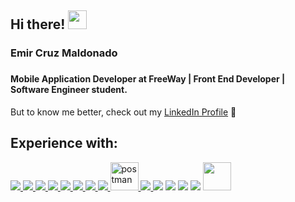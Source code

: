 ## Hi there! <img src="https://raw.githubusercontent.com/MartinHeinz/MartinHeinz/master/wave.gif" width="30px">

<h3> Emir Cruz Maldonado <h3/>

#### Mobile Application Developer at FreeWay | Front End Developer | Software Engineer student.

But to know me better, check out my <a href="https://www.linkedin.com/in/emir-cruz-dev/">LinkedIn Profile<a/> 👀

## Experience with:

<p align="left">
    <a href="https://reactjs.org/" target="_blank"> <img src="https://img.icons8.com/color/48/000000/react-native.png"/> </a>
    <a href="https://developer.mozilla.org/en-US/docs/Web/JavaScript" target="_blank"> <img src="https://img.icons8.com/color/48/000000/javascript.png"/> </a>
    <a href="https://www.typescriptlang.org/" target="_blank"> <img src="https://img.icons8.com/?size=48&id=uJM6fQYqDaZK&format=png"/> </a>
    <a href="https://www.w3.org/html/" target="_blank"> <img src="https://img.icons8.com/color/48/000000/html-5.png"/> </a>
    <a href="https://sass-lang.com/" target="_blank"> <img src="https://img.icons8.com/color/48/000000/sass.png"/> </a>
    <a href="https://flutter.dev/" target="_blank"> <img src="https://img.icons8.com/?size=48&id=7I3BjCqe9rjG&format=png"/> </a>
    <a href="https://dart.dev/" target="_blank"> <img src="https://img.icons8.com/?size=48&id=7AFcZ2zirX6Y&format=png"/> </a>
    <a href="https://nodejs.org/en" target="_blank"> <img src="https://img.icons8.com/?size=48&id=54087&format=png"/> </a>
    <a href="https://postman.com" target="_blank"> <img src="https://www.vectorlogo.zone/logos/getpostman/getpostman-icon.svg" alt="postman" width="45" height="45"/> </a>
    <a href="https://git-scm.com/" target="_blank"> <img src="https://img.icons8.com/color/48/000000/git.png"/> </a>
    <a href="https://www.figma.com/" target="_blank"> <img src="https://img.icons8.com/color/48/000000/figma--v1.png"/></a>
    <a href="https://ubuntu.com/" target="_blank"> <img src="https://img.icons8.com/color/48/000000/ubuntu--v1.png"/></a>
    <a href="https://graphql.org/" target="_blank"> <img src="https://img.icons8.com/?size=48&id=zdI5E8moxhs-&format=png"/></a>
    <a href="https://www.mongodb.com/" target="_blank"> <img src="https://img.icons8.com/?size=48&id=74402&format=png"/></a>
    <a href="https://www.netlify.com/" target="_blank"> <img src="https://cdn.freebiesupply.com/logos/large/2x/netlify-logo-png-transparent.png" width="45" height="45"/></a>
</p>
